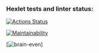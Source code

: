 ### Hexlet tests and linter status:
[![Actions Status](https://github.com/2tankov2/frontend-project-lvl1/actions/workflows/hexlet-check.yml/badge.svg)](https://github.com/2tankov2/frontend-project-lvl1/actions)

[![Maintainability](https://api.codeclimate.com/v1/badges/c40980063d061bd424b5/maintainability)](https://codeclimate.com/github/2tankov2/frontend-project-lvl1/maintainability)

[![brain-even](https://asciinema.org/connect/8246328c-a7b6-440d-92e4-1a9d7358662b)]